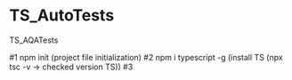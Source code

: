 # TS_AutoTests
TS_AQATests

#1 npm init (project file initialization)
#2 npm i typescript -g (install TS (npx tsc -v -> checked version TS))
#3 